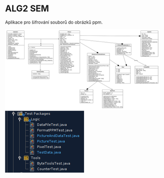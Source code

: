 # ALG2 SEM

Aplikace pro šifrování souborů do obrázků ppm.

![Class diagram](/assets/images/class_diagram.png)
![JUnit tests](/assets/images/tests.png)

